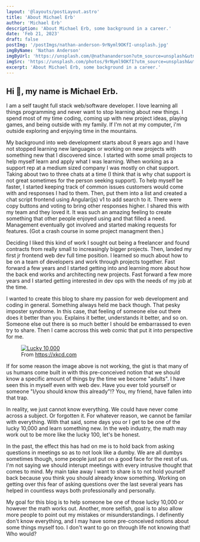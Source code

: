 ```yaml
---
layout: '@layouts/postLayout.astro'
title: 'About Michael Erb'
author: 'Michael Erb'
description: 'About Michael Erb, some background in a career.'
date: 'Feb 21, 2023'
draft: false
postImg: '/postImgs/nathan-anderson-9rNyml9OKfI-unsplash.jpg'
imgByName: 'Nathan Anderson'
imgByUrl: 'https://unsplash.com/@nathananderson?utm_source=unsplash&utm_medium=referral&utm_content=creditCopyText'
imgSrc: 'https://unsplash.com/photos/9rNyml9OKfI?utm_source=unsplash&utm_medium=referral&utm_content=creditCopyText'
excerpt: 'About Michael Erb, some background in a career.'
---
```


## Hi 👋, my name is Michael Erb.

I am a self taught full stack web/software developer. I love learning all things programming and never want to stop learning about new things. I spend most of my time coding, coming up with new project ideas, playing games, and being outside with my family. If I'm not at my computer, i'm outside exploring and enjoying time in the mountains.

My background into web development starts about 8 years ago and I have not stopped learning new languages or working on new projects with something new that I discovered since. I started with some small projects to help myself learn and apply what I was learning. When working as a support rep at a medium sized company I was mostly on chat support. Taking about two to three chats at a time (I think that is why chat support is not great sometimes for the person seeking support). To help myself be faster, I started keeping track of common issues customers would come with and responses I had to them. Then, put them into a list and created a chat script frontend using Angular(js) v1 to add search to it. There were copy buttons and voting to bring other responses higher. I shared this with my team and they loved it. It was such an amazing feeling to create something that other people enjoyed using and that filled a need. Management eventually got involved and started making requests for features. (Got a crash course in some project managment then.)

Deciding I liked this kind of work I sought out being a freelancer and found contracts from really small to increasingly bigger projects. Then, landed my first jr frontend web dev full time position. I learned so much about how to be on a team of developers and work through projects together. Fast forward a few years and I started getting into and learning more about how the back end works and architecting new projects. Fast forward a few more years and I started getting interested in dev ops with the needs of my job at the time.

I wanted to create this blog to share my passion for web development and coding in general. Something always held me back though. That pesky imposter syndrome. In this case, that feeling of someone else out there does it better than you. Explains it better, understands it better, and so on. Someone else out there is so much better I should be embarrassed to even try to share. Then I came accross this web comic that put it into perspective for me.

<figure>
  <a href="https://xkcd.com/1053/">
    <img src="/postImgs/xkcd_ten_thousand.png" alt="Lucky 10,000">
  </a>
  <figcaption>From <a href="https://xkcd.com/1053/">https://xkcd.com</a></figcaption>
</figure>

If for some reason the image above is not working, the gist is that many of us humans come built in with this pre-conceived notion that we should know a specific amount of things by the time we become "adults". I have seen this in myself even with web dev. Have you ever told yourself or someone "I/you should know this already"!? You, my friend, have fallen into that trap.

In reality, we just cannot know everything. We could have never come across a subject. Or forgotten it. For whatever reason, we cannot be familar with everything. With that said, some days you or I get to be one of the lucky 10,000 and learn something new. In the web industry, the math may work out to be more like the lucky 100, let's be honest.

In the past, the effect this has had on me is to hold back from asking questions in meetings so as to not look like a dumby. We are all dumbys sometimes though, some people just put on a good face for the rest of us. I'm not saying we should interupt meetings with every intrusive thought that comes to mind. My main take away I want to share is to not hold yourself back because you think you should already know something. Working on getting over this fear of asking questions over the last several years has helped in countless ways both professionally and personally.

My goal for this blog is to help someone be one of those lucky 10,000 or however the math works out. Another, more selfish, goal is to also allow more people to point out my mistakes or misunderstandings. I definently don't know everything, and I may have some pre-conceived notions about some things myself too. I don't want to go on through life not knowing that! Who would?
